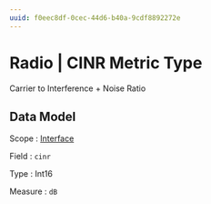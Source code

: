 ```yaml
---
uuid: f0eec8df-0cec-44d6-b40a-9cdf8892272e
---
```

# Radio | CINR Metric Type

Carrier to Interference + Noise Ratio

## Data Model

Scope
: [Interface](../../metric-scopes-reference/interface.md)

Field
: `cinr`

Type
: Int16

Measure
: `dB`
